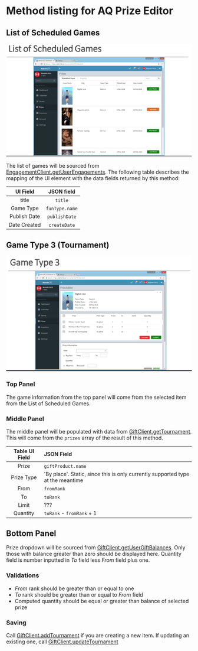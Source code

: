 # Method listing for AQ Prize Editor

## List of Scheduled Games

![List of scheduled games](https://raw.githubusercontent.com/AQSoftware/aq-prize-editor/master/docs/img/list_of_scheduled_games.png)

The list of games will be sourced from [EngagementClient.getUserEngagements](http://fma-sdk.s3-website-ap-southeast-1.amazonaws.com/doc/aq-api-client/class/src/EngagementClient.js~EngagementClient.html#instance-method-getUserEngagements). The following table describes the mapping of the UI element with the data fields returned by this method:

| UI Field | JSON field |
| :------: | :--------: |
| title    | `title`    |
| Game Type | `funType.name` |
| Publish Date | `publishDate` |
| Date Created | `createDate` |


## Game Type 3 (Tournament)
![Game Type 3 (Tournament)](https://raw.githubusercontent.com/AQSoftware/aq-prize-editor/master/docs/img/game_type_3.png)
### Top Panel
The game information from the top panel will come from the selected item from the List of Scheduled Games.

### Middle Panel
The middle panel will be populated with data from [GiftClient.getTournament](http://fma-sdk.s3-website-ap-southeast-1.amazonaws.com/doc/aq-api-client/class/src/GiftClient.js~GiftClient.html#instance-method-getTournament). This will come from the `prizes` array of the result of this method.

| Table UI Field | JSON Field |
| :------------: | :--------- |
| Prize | `giftProduct.name` |
| Prize Type | 'By place'. Static, since this is only currently supported type at the meantime |
| From | `fromRank` |
| To | `toRank` |
| Limit | ??? |
| Quantity | `toRank` - `fromRank` + 1 |

## Bottom Panel
Prize dropdown will be sourced from [GiftClient.getUserGiftBalances](http://fma-sdk.s3-website-ap-southeast-1.amazonaws.com/doc/aq-api-client/class/src/GiftClient.js~GiftClient.html#instance-method-getUserGiftBalances). Only those with balance greater than zero should be displayed here. Quantity field is number inputted in *To* field less *From* field plus one.

### Validations
* *From* rank should be greater than or equal to one
* *To* rank should be greater than or equal to *From* field
* Computed quantity should be equal or greater than balance of selected prize

### Saving

Call [GiftClient.addTournament](http://fma-sdk.s3-website-ap-southeast-1.amazonaws.com/doc/aq-api-client/class/src/GiftClient.js~GiftClient.html#instance-method-addTournament) if you are creating a new item. If updating an existing one, call [GiftClient.updateTournament](http://fma-sdk.s3-website-ap-southeast-1.amazonaws.com/doc/aq-api-client/class/src/GiftClient.js~GiftClient.html#instance-method-updateTournament)




